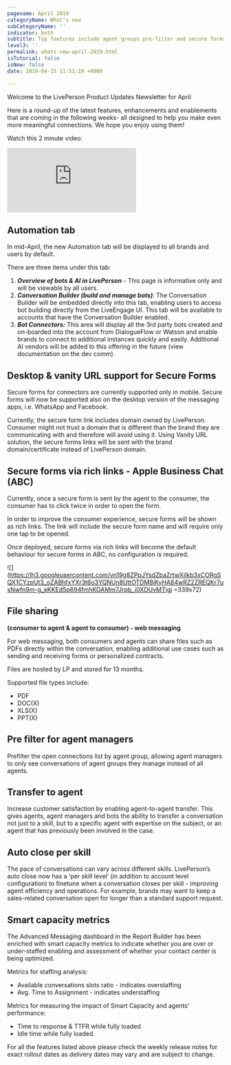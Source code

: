 ```yaml
---
pagename: April 2019
categoryName: What's new
subCategoryName: ''
indicator: both
subtitle: Top features include agent groups pre-filter and secure forms for desktop
level3: ''
permalink: whats-new-april-2019.html
isTutorial: false
isNew: false
date: 2019-04-15 11:51:19 +0000

---
```

Welcome to the LivePerson Product Updates Newsletter for April

Here is a round-up of the latest features, enhancements and enablements that are coming in the following weeks- all designed to help you make even more meaningful connections. We hope you enjoy using them!

Watch this 2 minute video:

<iframe style="max-width: 750px;" src="https://player.vimeo.com/video/330464670" frameborder="0" webkitallowfullscreen mozallowfullscreen allowfullscreen></iframe>

## Automation tab

In mid-April, the new Automation tab will be displayed to all brands and users by default.

There are three items under this tab:

1. **_Overview of bots & AI in LivePerson_** - This page is informative only and will be viewable by all users.
2. **_Conversation Builder (build and manage bots)_**: The Conversation Builder will be embedded directly into this tab, enabling users to access bot building directly from the LiveEngage UI. This tab will be available to accounts that have the Conversation Builder enabled.
3. **_Bot Connectors:_** This area will display all the 3rd party bots created and on-boarded into the account from DialogueFlow or Watson and enable brands to connect to additional instances quickly and easily. Additional AI vendors will be added to this offering in the future (view documentation on the dev comm).

## Desktop & vanity URL support for Secure Forms

Secure forms for connectors are currently supported only in mobile. Secure forms will now be supported also on the desktop version of the messaging apps, i.e. WhatsApp and Facebook.

Currently, the secure form link includes domain owned by LivePerson. Consumer might not trust a domain that is different than the brand they are communicating with and therefore will avoid using it. Using Vanity URL solution, the secure forms links will be sent with the brand domain/certificate instead of LivePerson domain.

## Secure forms via rich links - Apple Business Chat (ABC)

Currently, once a secure form is sent by the agent to the consumer, the consumer has to click twice in order to open the form.

In order to improve the consumer experience, secure forms will be shown as rich links. The link will include the secure form name and will require only one tap to be opened.

Once deployed, secure forms via rich links will become the default behaviour for secure forms in ABC, no configuration is required.

![](https://lh3.googleusercontent.com/vn19g8ZPpJYsdZbaZrtwXiIkb3xCORgSQX1CYzpUt3_oZABhfxYXr3t6o3YQNUn8UttOTDM8iKyHA84wRZ2ZREQKr7usNwfn9m-g_eKKEd5p694fmhKOAMm7Jrpb_j0XDUvMTigj =339x72)

## File sharing

**(consumer to agent & agent to consumer) - web messaging**

For web messaging, both consumers and agents can share files such as PDFs directly within the conversation, enabling additional use cases such as sending and receiving forms or personalized contracts.

Files are hosted by LP and stored for 13 months.

Supported file types include:

* PDF
* DOC(X)
* XLS(X)
* PPT(X)

## Pre filter for agent managers

Prefilter the open connections list by agent group, allowing agent managers to only see conversations of agent groups they manage instead of all agents.

## Transfer to agent

Increase customer satisfaction by enabling agent-to-agent transfer. This gives agents, agent managers and bots the ability to transfer a conversation not just to a skill, but to a specific agent with expertise on the subject, or an agent that has previously been involved in the case.

## Auto close per skill

The pace of conversations can vary across different skills. LivePerson’s auto close now has a ‘per skill level’ (in addition to account level configuration) to finetune when a conversation closes per skill - improving agent efficiency and operations. For example, brands may want to keep a sales-related conversation open for longer than a standard support request.

## Smart capacity metrics

The Advanced Messaging dashboard in the Report Builder has been enriched with smart capacity metrics to indicate whether you are over or under-staffed enabling and assessment of whether your contact center is being optimized.

Metrics for staffing analysis:

* Available conversations slots ratio - indicates overstaffing
* Avg. Time to Assignment - indicates understaffing

Metrics for measuring the impact of Smart Capacity and agents' performance:

* Time to response & TTFR while fully loaded
* Idle time while fully loaded.

For all the features listed above please check the weekly release notes for exact rollout dates as delivery dates may vary and are subject to change.

